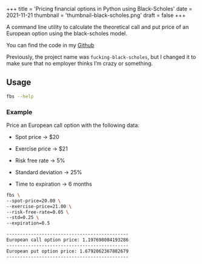 +++
title = 'Pricing financial options in Python using Black-Scholes'
date = 2021-11-21
thumbnail = 'thumbnail-black-scholes.png'
draft = false
+++

A command line utility to calculate the theoretical call and put price of an European 
option using the black-scholes model.

You can find the code in my [Github](https://github.com/denniscmartin/python-black-scholes)

Previously, the project name was `fucking-black-scholes`, but I changed it to make sure 
that no employer thinks I’m crazy or something.

## Usage

```bash
fbs --help
```

### Example

Price an European call option with the following data:

- Spot price -> $20

- Exercise price -> $21

- Risk free rate -> 5%

- Standard deviation -> 25%

- Time to expiration -> 6 months

```bash
fbs \
--spot-price=20.00 \
--exercise-price=21.00 \
--risk-free-rate=0.05 \
--std=0.25 \
--expiration=0.5
```

```bash
---------------------------------------------
European call option price: 1.197698084193286
---------------------------------------------
European put option price: 1.6792062367882679
---------------------------------------------
```